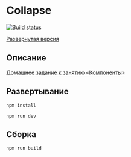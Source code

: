 # Collapse

[![Build status](https://ci.appveyor.com/api/projects/status/xo3bqwhfn9bis24w?svg=true)](https://ci.appveyor.com/project/SirPen9uin/ra-16-store-func)

[Развернутая версия](https://sirpen9uin.github.io/ra-16-store-func)

## Описание

[Домашнее задание к занятию «Компоненты»](https://github.com/netology-code/ra16-homeworks/tree/ra-51/components/store-func)

## Развертывание

```npm install```

```npm run dev```

## Сборка

```npm run build```
